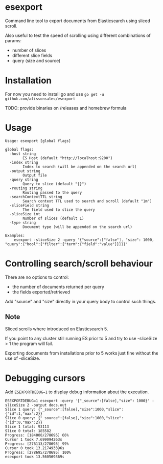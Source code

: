 # esexport

Command line tool to export documents from Elasticsearch using sliced scroll.

Also useful to test the speed of scrolling using different combinations of params:

* number of slices
* different slice fields
* query (size and source)


# Installation

For now you need to install go and use `go get -u github.com/alissonsales/esexport`

TODO: provide binaries on /releases and homebrew formula

# Usage

```
Usage: esexport [global flags]

global flags:
  -host string
    	ES Host (default "http://localhost:9200")
  -index string
    	Index to search (will be appended on the search url)
  -output string
    	Output file
  -query string
    	Query to slice (default "{}")
  -routing string
    	Routing passed to the query
  -searchContextTTL string
    	Search context TTL used to search and scroll (default "1m")
  -sliceField string
    	The field used to slice the query
  -sliceSize int
    	Number of slices (default 1)
  -type string
    	Document type (will be appended on the search url)

Examples:
	esexport -sliceSize 2 -query '{"source":["false"], "size": 1000, "query":{"bool":{"filter":{"term":{"field":"value"}}}}}'
```

# Controlling search/scroll behaviour

There are no options to control:

* the number of documents returned per query
* the fields exported/retrieved

Add "source" and "size" directly in your query body to control such things.

## Note

Sliced scrolls where introduced on Elasticsearch 5.

If you point to any cluster still running ES prior to 5 and try to use -sliceSize > 1 the program will fail.

Exporting documents from installations prior to 5 works just fine without the use of -sliceSize.

# Debugging cursors

Add `ESEXPORTDEBUG=1` to display debug information about the execution.

```
ESEXPORTDEBUG=1 esexport -query '{"_source":[false],"size": 1000}' -sliceSize 2 -output docs.out
Slice 1 query: {"_source":[false],"size":1000,"slice":{"id":1,"max":2}}
Slice 0 query: {"_source":[false],"size":1000,"slice":{"id":0,"max":2}}
Slice 1 total: 93113
Slice 0 total: 185582
Progress: [184000/278695] 66%
Cursor 1 took 7.699094263s
Progress: [276113/278695] 99%
Cursor 0 took 13.217493396s
Progress: [278695/278695] 100%
esexport took 13.560569369s
```
